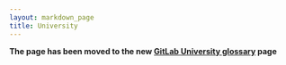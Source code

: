 ```yaml
---
layout: markdown_page
title: University
---
```


**The page has been moved to the new [GitLab University glossary](https://university.gitlab.com/glossary/) page**
